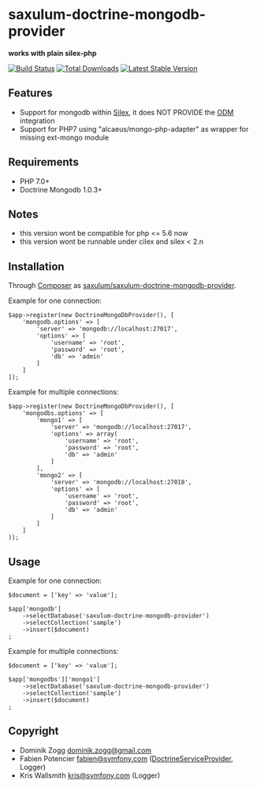 saxulum-doctrine-mongodb-provider
=================================

**works with plain silex-php**

[![Build Status](https://api.travis-ci.org/saxulum/saxulum-doctrine-mongodb-provider.png?branch=master)](https://travis-ci.org/saxulum/saxulum-doctrine-mongodb-provider)
[![Total Downloads](https://poser.pugx.org/saxulum/saxulum-doctrine-mongodb-provider/downloads.png)](https://packagist.org/packages/saxulum/saxulum-doctrine-mongodb-provider)
[![Latest Stable Version](https://poser.pugx.org/saxulum/saxulum-doctrine-mongodb-provider/v/stable.png)](https://packagist.org/packages/saxulum/saxulum-doctrine-mongodb-provider)


Features
--------

 * Support for mongodb within [Silex][1], it does NOT PROVIDE the [ODM][2] integration
 * Support for PHP7 using "alcaeus/mongo-php-adapter" as wrapper for missing ext-mongo module


Requirements
------------

 * PHP 7.0+
 * Doctrine Mongodb 1.0.3+


Notes
-----
 * this version wont be compatible for php <= 5.6 now
 * this version wont be runnable under cilex and silex < 2.n


Installation
------------

Through [Composer](http://getcomposer.org) as [saxulum/saxulum-doctrine-mongodb-provider][3].

Example for one connection:

``` {.php}
$app->register(new DoctrineMongoDbProvider(), [
    'mongodb.options' => [
        'server' => 'mongodb://localhost:27017',
        'options' => [
            'username' => 'root',
            'password' => 'root',
            'db' => 'admin'
        ]
    ]
]);
```

Example for multiple connections:

``` {.php}
$app->register(new DoctrineMongoDbProvider(), [
    'mongodbs.options' => [
        'mongo1' => [
            'server' => 'mongodb://localhost:27017',
            'options' => array(
                'username' => 'root',
                'password' => 'root',
                'db' => 'admin'
            ]
        ],
        'mongo2' => [
            'server' => 'mongodb://localhost:27018',
            'options' => [
                'username' => 'root',
                'password' => 'root',
                'db' => 'admin'
            ]
        ]
    ]
));
```

Usage
-----

Example for one connection:

``` {.php}
$document = ['key' => 'value'];

$app['mongodb']
    ->selectDatabase('saxulum-doctrine-mongodb-provider')
    ->selectCollection('sample')
    ->insert($document)
;
```

Example for multiple connections:

``` {.php}
$document = ['key' => 'value'];

$app['mongodbs']['mongo1']
    ->selectDatabase('saxulum-doctrine-mongodb-provider')
    ->selectCollection('sample')
    ->insert($document)
;
```

Copyright
---------
* Dominik Zogg <dominik.zogg@gmail.com>
* Fabien Potencier <fabien@symfony.com> ([DoctrineServiceProvider][4], Logger)
* Kris Wallsmith <kris@symfony.com> (Logger)

[1]: http://silex.sensiolabs.org/
[2]: http://docs.doctrine-project.org/projects/doctrine-mongodb-odm/en/latest/
[3]: https://packagist.org/packages/saxulum/saxulum-doctrine-mongodb-provider
[4]: http://silex.sensiolabs.org/doc/providers/doctrine.html